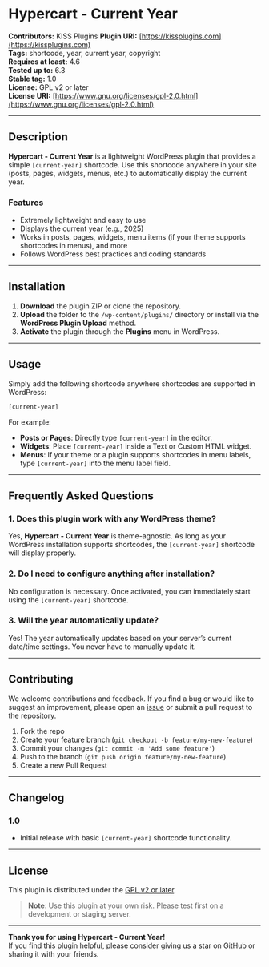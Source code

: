# Hypercart - Current Year

**Contributors:** KISS Plugins
**Plugin URI:** [https://kissplugins.com](https://kissplugins.com)  
**Tags:** shortcode, year, current year, copyright  
**Requires at least:** 4.6  
**Tested up to:** 6.3  
**Stable tag:** 1.0  
**License:** GPL v2 or later  
**License URI:** [https://www.gnu.org/licenses/gpl-2.0.html](https://www.gnu.org/licenses/gpl-2.0.html)

---

## Description

**Hypercart - Current Year** is a lightweight WordPress plugin that provides a simple `[current-year]` shortcode. Use this shortcode anywhere in your site (posts, pages, widgets, menus, etc.) to automatically display the current year.

### Features

- Extremely lightweight and easy to use
- Displays the current year (e.g., 2025)
- Works in posts, pages, widgets, menu items (if your theme supports shortcodes in menus), and more
- Follows WordPress best practices and coding standards

---

## Installation

1. **Download** the plugin ZIP or clone the repository.
2. **Upload** the folder to the `/wp-content/plugins/` directory or install via the **WordPress Plugin Upload** method.
3. **Activate** the plugin through the **Plugins** menu in WordPress.

---

## Usage

Simply add the following shortcode anywhere shortcodes are supported in WordPress:

```html
[current-year]
```

For example:

- **Posts or Pages**: Directly type `[current-year]` in the editor.  
- **Widgets**: Place `[current-year]` inside a Text or Custom HTML widget.  
- **Menus**: If your theme or a plugin supports shortcodes in menu labels, type `[current-year]` into the menu label field.

---

## Frequently Asked Questions

### 1. Does this plugin work with any WordPress theme?

Yes, **Hypercart - Current Year** is theme-agnostic. As long as your WordPress installation supports shortcodes, the `[current-year]` shortcode will display properly.

### 2. Do I need to configure anything after installation?

No configuration is necessary. Once activated, you can immediately start using the `[current-year]` shortcode.

### 3. Will the year automatically update?

Yes! The year automatically updates based on your server’s current date/time settings. You never have to manually update it.

---

## Contributing

We welcome contributions and feedback. If you find a bug or would like to suggest an improvement, please open an [issue](link-to-your-issues-page) or submit a pull request to the repository.

1. Fork the repo
2. Create your feature branch (`git checkout -b feature/my-new-feature`)
3. Commit your changes (`git commit -m 'Add some feature'`)
4. Push to the branch (`git push origin feature/my-new-feature`)
5. Create a new Pull Request

---

## Changelog

### 1.0
- Initial release with basic `[current-year]` shortcode functionality.

---

## License

This plugin is distributed under the [GPL v2 or later](https://www.gnu.org/licenses/gpl-2.0.html).  

> **Note**: Use this plugin at your own risk. Please test first on a development or staging server.

---

**Thank you for using Hypercart - Current Year!**  
If you find this plugin helpful, please consider giving us a star on GitHub or sharing it with your friends.

